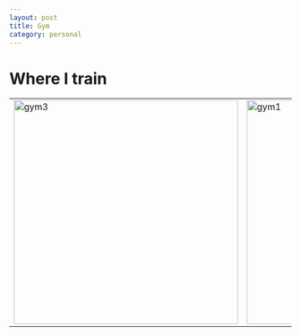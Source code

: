 ```yaml
---
layout: post
title: Gym
category: personal
---
```

# Where I train

<table>
<tr>
<td><a href="/assets/img/gym/gym3.jpg"><img alt='gym3' src='/assets/img/gym/gym3.jpg' width='400px'/></a></td>
<td><a href="/assets/img/gym/gym1.jpg"><img alt='gym1' src='/assets/img/gym/gym1.jpg' width='400px'/></a></td>
<td><a href="/assets/img/gym/gym2.jpg"><img alt='gym2' src='/assets/img/gym/gym2.jpg' width='400px'/></a></td>
<td><a href="/assets/img/gym/gym4.jpg"><img alt='gym4' src='/assets/img/gym/gym4.jpg' width='400px'/></a></td>
<td><a href="/assets/img/gym/gym5.jpg"><img alt='gym5' src='/assets/img/gym/gym5.jpg' width='400px'/></a></td>
</tr>
</table>